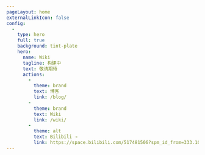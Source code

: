 ```yaml
---
pageLayout: home
externalLinkIcon: false
config:
  -
    type: hero
    full: true
    background: tint-plate
    hero:
      name: Wiki
      tagline: 构建中
      text: 敬请期待
      actions:
        -
          theme: brand
          text: 博客
          link: /blog/
        -
          theme: brand
          text: Wiki
          link: /wiki/
        -
          theme: alt
          text: Bilibili →
          link: https://space.bilibili.com/517481506?spm_id_from=333.1007.0.0
---
```

